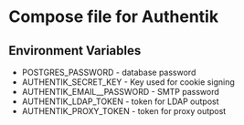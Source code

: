 # Compose file for Authentik
## Environment Variables
- POSTGRES_PASSWORD - database password
- AUTHENTIK_SECRET_KEY - Key used for cookie signing
- AUTHENTIK_EMAIL__PASSWORD - SMTP password
- AUTHENTIK_LDAP_TOKEN - token for LDAP outpost
- AUTHENTIK_PROXY_TOKEN - token for proxy outpost
